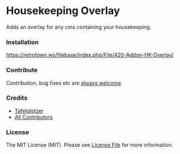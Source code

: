 # Housekeeping Overlay
Adds an overlay for any cms containing your housekeeping.

### Installation
https://retrotown.ws/filebase/index.php/File/420-Addon-HK-Overlay/

### Contribute
Contribution, bug fixes etc are [always welcome](https://github.com/tafelglotzer/hk-overlay/issues/new).

### Credits
- [Tafelglotzer](https://github.com/tafelglotzer)
- [All Contributors](https://github.com/tafelglotzer/hk-overlay/contributors)

### License
The MIT License (MIT).
Please see [License File](https://github.com/tafelglotzer/hk-overlay/blob/master/LICENSE) for more information.
